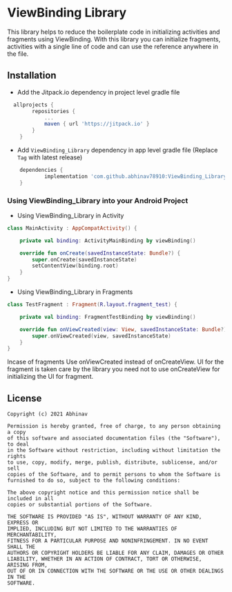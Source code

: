 # ViewBinding Library
This library helps to reduce the boilerplate code in initializing activities and fragments using ViewBinding. With this library you can initialize fragments, activities with a single line of code and can use the reference anywhere in the file.

## Installation

- Add the Jitpack.io dependency in project level gradle file

```gradle
  allprojects {
		repositories {
			...
			maven { url 'https://jitpack.io' }
		}
	}
```
  
- Add `ViewBinding_Library` dependency in app level gradle file (Replace `Tag` with latest release)

```gradle
	dependencies {
	        implementation 'com.github.abhinav78910:ViewBinding_Library:Tag'
	}
```

### Using ViewBinding_Library into your Android Project

- Using ViewBinding_Library in Activity

```kotlin
class MainActivity : AppCompatActivity() {

    private val binding: ActivityMainBinding by viewBinding()

    override fun onCreate(savedInstanceState: Bundle?) {
        super.onCreate(savedInstanceState)
        setContentView(binding.root)
    }
}
```
- Using ViewBinding_Library in Fragments

```kotlin
class TestFragment : Fragment(R.layout.fragment_test) {

    private val binding: FragmentTestBinding by viewBinding()

    override fun onViewCreated(view: View, savedInstanceState: Bundle?) {
        super.onViewCreated(view, savedInstanceState)
    }
}
```
Incase of fragments Use onViewCreated instead of onCreateView. UI for the fragment is taken care by the library you need not to use onCreateView for initializing the UI for fragment.

## License

    Copyright (c) 2021 Abhinav

    Permission is hereby granted, free of charge, to any person obtaining a copy
    of this software and associated documentation files (the "Software"), to deal
    in the Software without restriction, including without limitation the rights
    to use, copy, modify, merge, publish, distribute, sublicense, and/or sell
    copies of the Software, and to permit persons to whom the Software is
    furnished to do so, subject to the following conditions:

    The above copyright notice and this permission notice shall be included in all
    copies or substantial portions of the Software.

    THE SOFTWARE IS PROVIDED "AS IS", WITHOUT WARRANTY OF ANY KIND, EXPRESS OR
    IMPLIED, INCLUDING BUT NOT LIMITED TO THE WARRANTIES OF MERCHANTABILITY,
    FITNESS FOR A PARTICULAR PURPOSE AND NONINFRINGEMENT. IN NO EVENT SHALL THE
    AUTHORS OR COPYRIGHT HOLDERS BE LIABLE FOR ANY CLAIM, DAMAGES OR OTHER
    LIABILITY, WHETHER IN AN ACTION OF CONTRACT, TORT OR OTHERWISE, ARISING FROM,
    OUT OF OR IN CONNECTION WITH THE SOFTWARE OR THE USE OR OTHER DEALINGS IN THE
    SOFTWARE.
